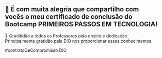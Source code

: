 
🤗 É com muita alegria que compartilho com vocês o meu certificado de conclusão do Bootcamp PRIMEIROS PASSOS EM TECNOLOGIA!
-------------------------------------------------------------------------

🙏 Graditidão a todos os Professores pelo ensino e dedicação. Principalmente gratidão pela DIO nos proporcionar esses conhecimentos.

#contratoDeCompromisso DIO
